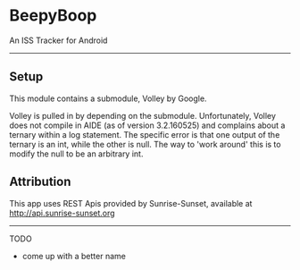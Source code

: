 # BeepyBoop
An ISS Tracker for Android

------------

## Setup

This module contains a submodule, Volley by Google.

Volley is pulled in by depending on the submodule. Unfortunately, Volley does not compile in AIDE (as of version 3.2.160525) and complains about a ternary within a log statement. The specific error is that one output of the ternary is an int, while the other is null. The way to 'work around' this is to modify the null to be an arbitrary int.

## Attribution

This app uses REST Apis provided by Sunrise-Sunset, available at http://api.sunrise-sunset.org

------------
TODO
 - come up with a better name
